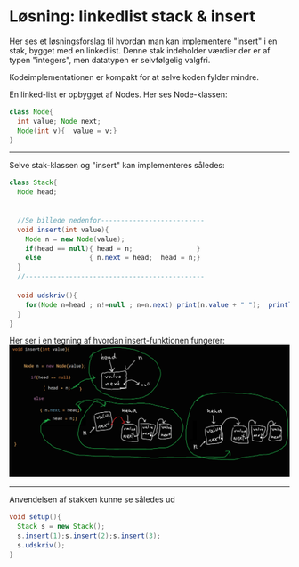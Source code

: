 # Løsning: linkedlist stack & insert

Her ses et løsningsforslag til hvordan man kan implementere "insert" i en stak, bygget med en linkedlist. Denne stak indeholder værdier der er af typen "integers", men datatypen er selvfølgelig valgfri.   

Kodeimplementationen er kompakt for at selve koden fylder mindre.

En linked-list er opbygget af Nodes. Her ses Node-klassen:
```java
class Node{
  int value; Node next;
  Node(int v){  value = v;}
}
```

-----------------------------------------------------------------------------------------------------------------------

Selve stak-klassen og "insert" kan implementeres således:
```java
class Stack{
  Node head;


  //Se billede nedenfor--------------------------
  void insert(int value){
    Node n = new Node(value);
    if(head == null){ head = n;                }
    else            { n.next = head;  head = n;}
  }
  //---------------------------------------------

  void udskriv(){
    for(Node n=head ; n!=null ; n=n.next) print(n.value + " ");  println();
  }
}
```

Her ser i en tegning af hvordan insert-funktionen fungerer:     
![insert_stack_linkedlist.png](insert_stack_linkedlist.png)

-----------------------------------------------------------------------------------------------------------------------


Anvendelsen af stakken kunne se således ud
```java
void setup(){
  Stack s = new Stack();
  s.insert(1);s.insert(2);s.insert(3);
  s.udskriv();
}
```
